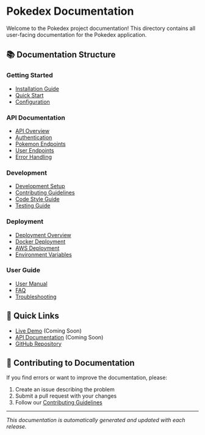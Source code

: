# Pokedex Documentation

Welcome to the Pokedex project documentation! This directory contains all user-facing documentation for the Pokedex application.

## 📚 Documentation Structure

### Getting Started
- [Installation Guide](getting-started/installation.md)
- [Quick Start](getting-started/quick-start.md)
- [Configuration](getting-started/configuration.md)

### API Documentation
- [API Overview](api/overview.md)
- [Authentication](api/authentication.md)
- [Pokemon Endpoints](api/pokemon.md)
- [User Endpoints](api/users.md)
- [Error Handling](api/errors.md)

### Development
- [Development Setup](development/setup.md)
- [Contributing Guidelines](development/contributing.md)
- [Code Style Guide](development/code-style.md)
- [Testing Guide](development/testing.md)

### Deployment
- [Deployment Overview](deployment/overview.md)
- [Docker Deployment](deployment/docker.md)
- [AWS Deployment](deployment/aws.md)
- [Environment Variables](deployment/environment.md)

### User Guide
- [User Manual](user-guide/manual.md)
- [FAQ](user-guide/faq.md)
- [Troubleshooting](user-guide/troubleshooting.md)

## 🚀 Quick Links

- [Live Demo](https://pokedex.example.com) (Coming Soon)
- [API Documentation](https://api.pokedex.example.com/docs) (Coming Soon)
- [GitHub Repository](https://github.com/yourusername/pokedex)

## 📝 Contributing to Documentation

If you find errors or want to improve the documentation, please:
1. Create an issue describing the problem
2. Submit a pull request with your changes
3. Follow our [Contributing Guidelines](development/contributing.md)

---

*This documentation is automatically generated and updated with each release.*

